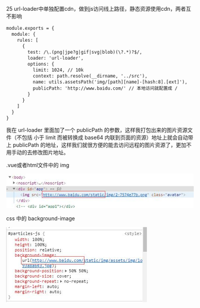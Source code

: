 25 url-loader中单独配置cdn，做到js访问线上路径，静态资源使用cdn，两者互不影响


```
module.exports = {
  module: {
    rules: [
      {
        test: /\.(png|jpe?g|gif|svg|blob)(\?.*)?$/,
        loader: 'url-loader',
        options: {
          limit: 1024, // 10k
          context: path.resolve(__dirname, '../src'),
          name: utils.assetsPath('img/[path][name]-[hash:8].[ext]'),
          publicPath: 'http://www.baidu.com/' // 本地访问就配置成 /
        }
      }
    ]
  }
}
```

我在 url-loader 里面加了一个 publicPath 的参数，这样我打包出来的图片资源文件（不包括 小于 limit 而被转换成 base64 内联到页面的资源）地址上就会自动带上 publicPath 的地址，这样我们就很方便的能去访问远程的图片资源了，更加不用手动的去修改图片地址。

.vue或者html文件中的 img

![image](./13.jpg)

css 中的 background-image

![image](./14.jpg)